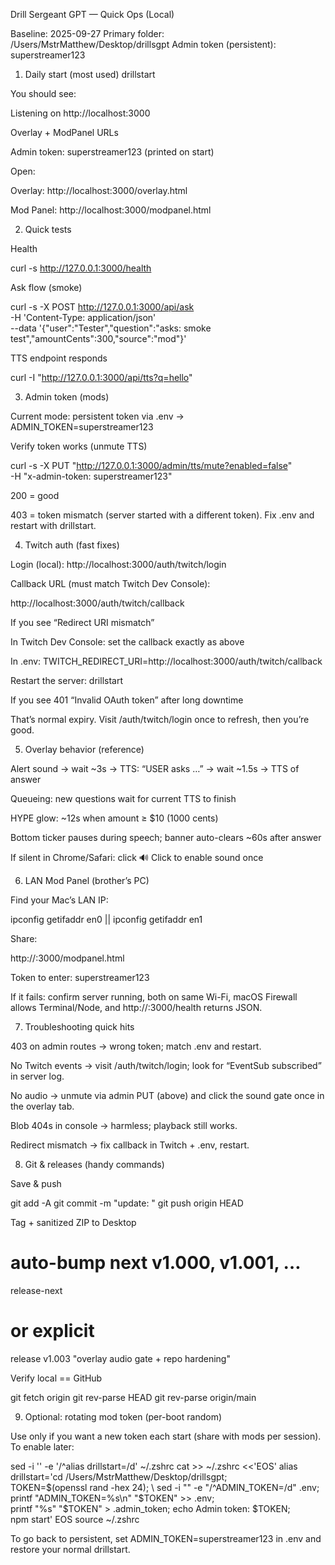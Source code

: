 Drill Sergeant GPT — Quick Ops (Local)

Baseline: 2025-09-27
Primary folder: /Users/MstrMatthew/Desktop/drillsgpt
Admin token (persistent): superstreamer123

1) Daily start (most used)
drillstart


You should see:

Listening on http://localhost:3000

Overlay + ModPanel URLs

Admin token: superstreamer123 (printed on start)

Open:

Overlay: http://localhost:3000/overlay.html

Mod Panel: http://localhost:3000/modpanel.html

2) Quick tests

Health

curl -s http://127.0.0.1:3000/health


Ask flow (smoke)

curl -s -X POST http://127.0.0.1:3000/api/ask \
  -H 'Content-Type: application/json' \
  --data '{"user":"Tester","question":"asks: smoke test","amountCents":300,"source":"mod"}'


TTS endpoint responds

curl -I "http://127.0.0.1:3000/api/tts?q=hello"

3) Admin token (mods)

Current mode: persistent token via .env → ADMIN_TOKEN=superstreamer123

Verify token works (unmute TTS)

curl -s -X PUT "http://127.0.0.1:3000/admin/tts/mute?enabled=false" \
  -H "x-admin-token: superstreamer123"


200 = good

403 = token mismatch (server started with a different token). Fix .env and restart with drillstart.

4) Twitch auth (fast fixes)

Login (local):
http://localhost:3000/auth/twitch/login

Callback URL (must match Twitch Dev Console):

http://localhost:3000/auth/twitch/callback


If you see “Redirect URI mismatch”

In Twitch Dev Console: set the callback exactly as above

In .env: TWITCH_REDIRECT_URI=http://localhost:3000/auth/twitch/callback

Restart the server: drillstart

If you see 401 “Invalid OAuth token” after long downtime

That’s normal expiry. Visit /auth/twitch/login once to refresh, then you’re good.

5) Overlay behavior (reference)

Alert sound → wait ~3s → TTS: “USER asks …” → wait ~1.5s → TTS of answer

Queueing: new questions wait for current TTS to finish

HYPE glow: ~12s when amount ≥ $10 (1000 cents)

Bottom ticker pauses during speech; banner auto-clears ~60s after answer

If silent in Chrome/Safari: click 🔊 Click to enable sound once

6) LAN Mod Panel (brother’s PC)

Find your Mac’s LAN IP:

ipconfig getifaddr en0 || ipconfig getifaddr en1


Share:

http://<YOUR-MAC-IP>:3000/modpanel.html


Token to enter: superstreamer123

If it fails: confirm server running, both on same Wi-Fi, macOS Firewall allows Terminal/Node, and http://<YOUR-MAC-IP>:3000/health returns JSON.

7) Troubleshooting quick hits

403 on admin routes → wrong token; match .env and restart.

No Twitch events → visit /auth/twitch/login; look for “EventSub subscribed” in server log.

No audio → unmute via admin PUT (above) and click the sound gate once in the overlay tab.

Blob 404s in console → harmless; playback still works.

Redirect mismatch → fix callback in Twitch + .env, restart.

8) Git & releases (handy commands)

Save & push

git add -A
git commit -m "update: <what changed>"
git push origin HEAD


Tag + sanitized ZIP to Desktop

# auto-bump next v1.000, v1.001, …
release-next

# or explicit
release v1.003 "overlay audio gate + repo hardening"


Verify local == GitHub

git fetch origin
git rev-parse HEAD
git rev-parse origin/main

9) Optional: rotating mod token (per-boot random)

Use only if you want a new token each start (share with mods per session). To enable later:

sed -i '' -e '/^alias drillstart=/d' ~/.zshrc
cat >> ~/.zshrc <<'EOS'
alias drillstart='cd /Users/MstrMatthew/Desktop/drillsgpt; \
TOKEN=$(openssl rand -hex 24); \
sed -i "" -e "/^ADMIN_TOKEN=/d" .env; printf "ADMIN_TOKEN=%s\n" "$TOKEN" >> .env; \
printf "%s" "$TOKEN" > .admin_token; echo Admin token: $TOKEN; \
npm start'
EOS
source ~/.zshrc


To go back to persistent, set ADMIN_TOKEN=superstreamer123 in .env and restore your normal drillstart.
